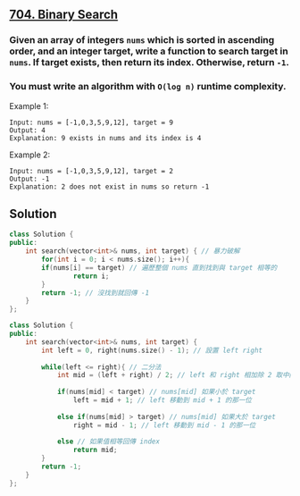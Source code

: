 ## [704. Binary Search](https://leetcode.com/problems/binary-search/)

### Given an array of integers `nums` which is sorted in ascending order, and an integer target, write a function to search target in `nums`. If target exists, then return its index. Otherwise, return `-1`.
### You must write an algorithm with `O(log n)` runtime complexity.


Example 1:
```
Input: nums = [-1,0,3,5,9,12], target = 9
Output: 4
Explanation: 9 exists in nums and its index is 4
```

Example 2:
```
Input: nums = [-1,0,3,5,9,12], target = 2
Output: -1
Explanation: 2 does not exist in nums so return -1
```


## Solution
```c++
class Solution {
public:
    int search(vector<int>& nums, int target) { // 暴力破解
        for(int i = 0; i < nums.size(); i++){ 
        if(nums[i] == target) // 遍歷整個 nums 直到找到與 target 相等的
                return i;
        }
        return -1; // 沒找到就回傳 -1
    }
};
```

```c++
class Solution {
public:
    int search(vector<int>& nums, int target) {
        int left = 0, right(nums.size() - 1); // 設置 left right
        
        while(left <= right){ // 二分法
            int mid = (left + right) / 2; // left 和 right 相加除 2 取中間值
            
            if(nums[mid] < target) // nums[mid] 如果小於 target
                left = mid + 1; // left 移動到 mid + 1 的那一位
                       
            else if(nums[mid] > target) // nums[mid] 如果大於 target
                right = mid - 1; // left 移動到 mid - 1 的那一位
            
            else // 如果值相等回傳 index
                return mid;
        }
        return -1;
    }
};
```
